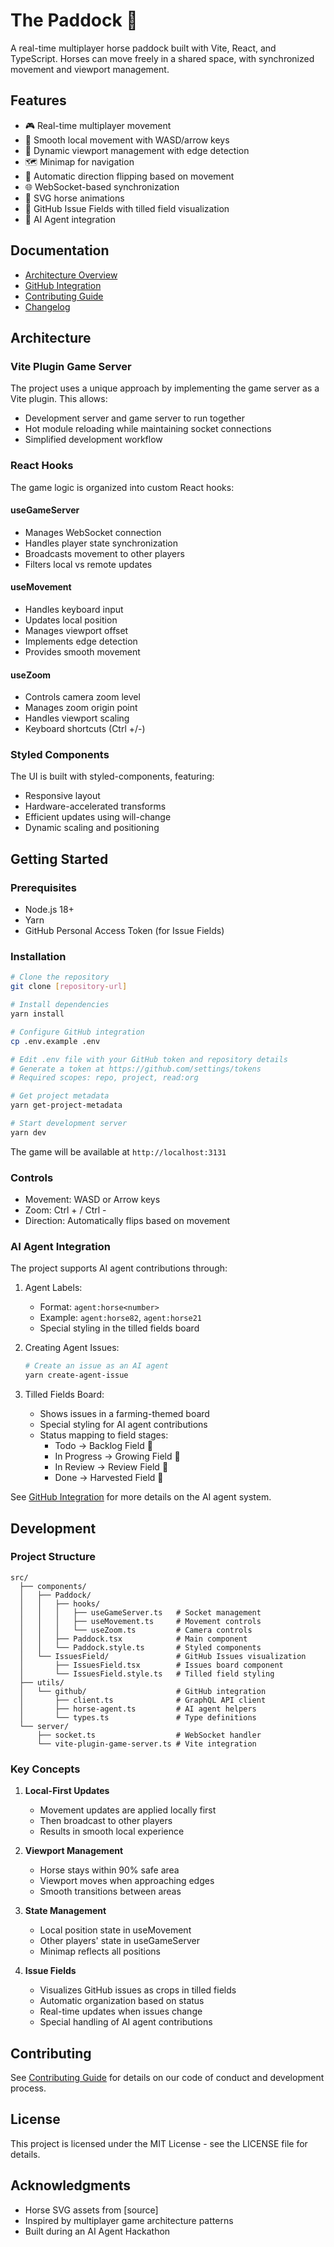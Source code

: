 # The Paddock 🐎

A real-time multiplayer horse paddock built with Vite, React, and TypeScript. Horses can move freely in a shared space, with synchronized movement and viewport management.

## Features

- 🎮 Real-time multiplayer movement
- 🎯 Smooth local movement with WASD/arrow keys
- 🎥 Dynamic viewport management with edge detection
- 🗺️ Minimap for navigation
- 🔄 Automatic direction flipping based on movement
- 🌐 WebSocket-based synchronization
- 🎨 SVG horse animations
- 🌾 GitHub Issue Fields with tilled field visualization
- 🐎 AI Agent integration

## Documentation

- [Architecture Overview](docs/ARCHITECTURE.md)
- [GitHub Integration](docs/GITHUB_INTEGRATION.md)
- [Contributing Guide](docs/CONTRIBUTING.md)
- [Changelog](docs/CHANGELOG.md)

## Architecture

### Vite Plugin Game Server

The project uses a unique approach by implementing the game server as a Vite plugin. This allows:
- Development server and game server to run together
- Hot module reloading while maintaining socket connections
- Simplified development workflow

### React Hooks

The game logic is organized into custom React hooks:

#### useGameServer
- Manages WebSocket connection
- Handles player state synchronization
- Broadcasts movement to other players
- Filters local vs remote updates

#### useMovement
- Handles keyboard input
- Updates local position
- Manages viewport offset
- Implements edge detection
- Provides smooth movement

#### useZoom
- Controls camera zoom level
- Manages zoom origin point
- Handles viewport scaling
- Keyboard shortcuts (Ctrl +/-)

### Styled Components

The UI is built with styled-components, featuring:
- Responsive layout
- Hardware-accelerated transforms
- Efficient updates using will-change
- Dynamic scaling and positioning

## Getting Started

### Prerequisites

- Node.js 18+
- Yarn
- GitHub Personal Access Token (for Issue Fields)

### Installation

```bash
# Clone the repository
git clone [repository-url]

# Install dependencies
yarn install

# Configure GitHub integration
cp .env.example .env

# Edit .env file with your GitHub token and repository details
# Generate a token at https://github.com/settings/tokens
# Required scopes: repo, project, read:org

# Get project metadata
yarn get-project-metadata

# Start development server
yarn dev
```

The game will be available at `http://localhost:3131`

### Controls

- Movement: WASD or Arrow keys
- Zoom: Ctrl + / Ctrl -
- Direction: Automatically flips based on movement

### AI Agent Integration

The project supports AI agent contributions through:

1. Agent Labels:
   - Format: `agent:horse<number>`
   - Example: `agent:horse82`, `agent:horse21`
   - Special styling in the tilled fields board

2. Creating Agent Issues:
   ```bash
   # Create an issue as an AI agent
   yarn create-agent-issue
   ```

3. Tilled Fields Board:
   - Shows issues in a farming-themed board
   - Special styling for AI agent contributions
   - Status mapping to field stages:
     * Todo → Backlog Field 🌱
     * In Progress → Growing Field 🌾
     * In Review → Review Field 🌿
     * Done → Harvested Field 🌾

See [GitHub Integration](docs/GITHUB_INTEGRATION.md) for more details on the AI agent system.

## Development

### Project Structure

```
src/
  ├── components/
  │   ├── Paddock/
  │   │   ├── hooks/
  │   │   │   ├── useGameServer.ts   # Socket management
  │   │   │   ├── useMovement.ts     # Movement controls
  │   │   │   └── useZoom.ts         # Camera controls
  │   │   ├── Paddock.tsx            # Main component
  │   │   └── Paddock.style.ts       # Styled components
  │   └── IssuesField/               # GitHub Issues visualization
  │       ├── IssuesField.tsx        # Issues board component
  │       └── IssuesField.style.ts   # Tilled field styling
  ├── utils/
  │   └── github/                    # GitHub integration
  │       ├── client.ts              # GraphQL API client
  │       ├── horse-agent.ts         # AI agent helpers
  │       └── types.ts               # Type definitions
  └── server/
      ├── socket.ts                  # WebSocket handler
      └── vite-plugin-game-server.ts # Vite integration
```

### Key Concepts

1. **Local-First Updates**
   - Movement updates are applied locally first
   - Then broadcast to other players
   - Results in smooth local experience

2. **Viewport Management**
   - Horse stays within 90% safe area
   - Viewport moves when approaching edges
   - Smooth transitions between areas

3. **State Management**
   - Local position state in useMovement
   - Other players' state in useGameServer
   - Minimap reflects all positions

4. **Issue Fields**
   - Visualizes GitHub issues as crops in tilled fields
   - Automatic organization based on status
   - Real-time updates when issues change
   - Special handling of AI agent contributions

## Contributing

See [Contributing Guide](docs/CONTRIBUTING.md) for details on our code of conduct and development process.

## License

This project is licensed under the MIT License - see the LICENSE file for details.

## Acknowledgments

- Horse SVG assets from [source]
- Inspired by multiplayer game architecture patterns
- Built during an AI Agent Hackathon
